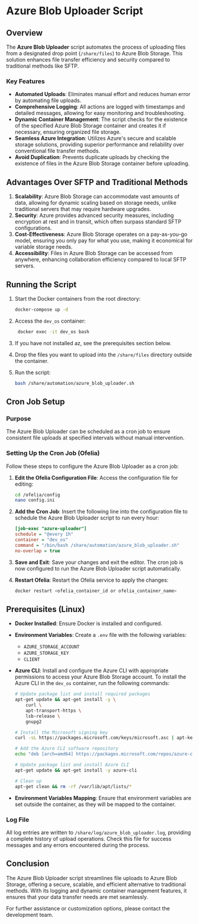 # Azure Blob Uploader Script

## Overview

The **Azure Blob Uploader** script automates the process of uploading files from a designated drop point (`/share/files`) to Azure Blob Storage. This solution enhances file transfer efficiency and security compared to traditional methods like SFTP.

### Key Features

- **Automated Uploads**: Eliminates manual effort and reduces human error by automating file uploads.
- **Comprehensive Logging**: All actions are logged with timestamps and detailed messages, allowing for easy monitoring and troubleshooting.
- **Dynamic Container Management**: The script checks for the existence of the specified Azure Blob Storage container and creates it if necessary, ensuring organized file storage.
- **Seamless Azure Integration**: Utilizes Azure's secure and scalable storage solutions, providing superior performance and reliability over conventional file transfer methods.
- **Avoid Duplication**: Prevents duplicate uploads by checking the existence of files in the Azure Blob Storage container before uploading.

## Advantages Over SFTP and Traditional Methods

1. **Scalability**: Azure Blob Storage can accommodate vast amounts of data, allowing for dynamic scaling based on storage needs, unlike traditional servers that may require hardware upgrades.
2. **Security**: Azure provides advanced security measures, including encryption at rest and in transit, which often surpass standard SFTP configurations.
3. **Cost-Effectiveness**: Azure Blob Storage operates on a pay-as-you-go model, ensuring you only pay for what you use, making it economical for variable storage needs.
4. **Accessibility**: Files in Azure Blob Storage can be accessed from anywhere, enhancing collaboration efficiency compared to local SFTP servers.


## Running the Script 

1. Start the Docker containers from the root directory:
   ```bash
   docker-compose up -d
   ```
2. Access the `dev_os` container:
   ```bash
    docker exec -it dev_os bash
    ```
3. If you have not installed az, see the prerequisites section below.

4. Drop the files you want to upload into the `/share/files` directory outside the container.

5. Run the script:
   ```bash
   bash /share/automation/azure_blob_uploader.sh
   ```


## Cron Job Setup

### Purpose
The Azure Blob Uploader can be scheduled as a cron job to ensure consistent file uploads at specified intervals without manual intervention.

### Setting Up the Cron Job (Ofelia)

Follow these steps to configure the Azure Blob Uploader as a cron job:

1. **Edit the Ofelia Configuration File**: Access the configuration file for editing:
   ```bash
   cd /ofelia/config
   nano config.ini
   ```

2. **Add the Cron Job**: Insert the following line into the configuration file to schedule the Azure Blob Uploader script to run every hour:
   ```ini
   [job-exec "azure-uploader"]
   schedule = "@every 1h"
   container = "dev_os"
   command = "/bin/bash /share/automation/azure_blob_uploader.sh"
   no-overlap = true
   ```

3. **Save and Exit**: Save your changes and exit the editor. The cron job is now configured to run the Azure Blob Uploader script automatically.

4. **Restart Ofelia**: Restart the Ofelia service to apply the changes:
   ```bash
   docker restart <ofelia_container_id or ofelia_container_name>
   ```

## Prerequisites (Linux)

- **Docker Installed**: Ensure Docker is installed and configured.
- **Environment Variables**: Create a `.env` file with the following variables:
  - `AZURE_STORAGE_ACCOUNT`
  - `AZURE_STORAGE_KEY`
  - `CLIENT`
- **Azure CLI**: Install and configure the Azure CLI with appropriate permissions to access your Azure Blob Storage account. To install the Azure CLI in the `dev_os` container, run the following commands:
   ```bash
   # Update package list and install required packages
   apt-get update && apt-get install -y \
       curl \
       apt-transport-https \
       lsb-release \
       gnupg2

   # Install the Microsoft signing key
   curl -sL https://packages.microsoft.com/keys/microsoft.asc | apt-key add -

   # Add the Azure CLI software repository
   echo "deb [arch=amd64] https://packages.microsoft.com/repos/azure-cli/ $(lsb_release -cs) main" > /etc/apt/sources.list.d/azure-cli.list

   # Update package list and install Azure CLI
   apt-get update && apt-get install -y azure-cli

   # Clean up
   apt-get clean && rm -rf /var/lib/apt/lists/*
   ```

- **Environment Variables Mapping**: Ensure that environment variables are set outside the container, as they will be mapped to the container.

### Log File

All log entries are written to `/share/log/azure_blob_uploader.log`, providing a complete history of upload operations. Check this file for success messages and any errors encountered during the process.

## Conclusion

The Azure Blob Uploader script streamlines file uploads to Azure Blob Storage, offering a secure, scalable, and efficient alternative to traditional methods. With its logging and dynamic container management features, it ensures that your data transfer needs are met seamlessly.

For further assistance or customization options, please contact the development team.